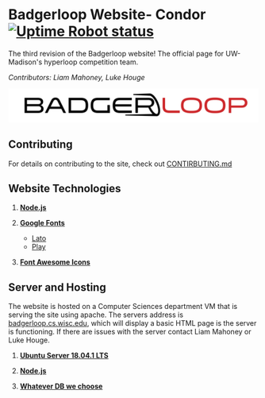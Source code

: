 # Badgerloop Website- Condor [![Uptime Robot status](https://img.shields.io/uptimerobot/status/m779426128-6b6e81ed8dc987db17d4cad2.svg)](https://stats.uptimerobot.com/M1422c4x5)

The third revision of the Badgerloop website! The official page for UW-Madison's hyperloop competition team.

*Contributors: Liam Mahoney, Luke Houge*

![badgerloop logo](https://github.com/badgerloop-software/website-condor/blob/dev-general_content/public/images/logo.png)
## Contributing

For details on contributing to the site, check out [CONTIRBUTING.md](https://github.com/badgerloop-software/website-condor/blob/dev-general_content/CONTRIBUTING.md)

## Website Technologies

1. **[Node.js](https://nodejs.org/en/about/)**

2. **[Google Fonts](https://fonts.google.com/)**

	* [Lato](https://fonts.google.com/specimen/Lato)
	* [Play](https://fonts.google.com/specimen/Play)

3. **[Font Awesome Icons](https://fontawesome.com/v4.7.0/icons/)**

## Server and Hosting
The website is hosted on a Computer Sciences department VM that is serving the site using apache. The servers address is [badgerloop.cs.wisc.edu](badgerloop.cs.wisc.edu), which will display a basic HTML page is the server is functioning. If there are issues with the server contact Liam Mahoney or Luke Houge.
1. **[Ubuntu Server 18.04.1 LTS](https://www.ubuntu.com/download/server)**

2. **[Node.js](https://nodejs.org/en/about/)**

3. **[Whatever DB we choose]()**
